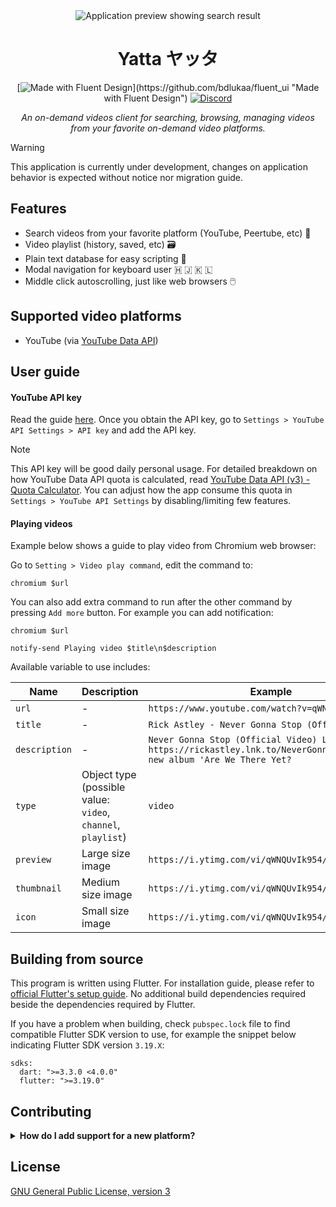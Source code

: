 <div align="center">
<img src="img/preview.png.png" alt="Application preview showing search result"/>
<h1>Yatta ヤッタ</h1>

[![Made with Fluent Design](https://img.shields.io/badge/fluent-design-blue?labelColor=0078D7")](https://github.com/bdlukaa/fluent_ui "Made with Fluent Design")
[![Discord](https://img.shields.io/discord/1018012382557126676)](https://discord.gg/QR63QRZntK "Discord")

<em>An on-demand videos client for searching, browsing, managing videos from your favorite on-demand video platforms.</em>
</br>

</div>

> [!WARNING]  
> This application is currently under development, changes on application behavior is expected without notice nor migration guide.

## Features

- Search videos from your favorite platform (YouTube, Peertube, etc) 🔎
- Video playlist (history, saved, etc) 🗃️
- Plain text database for easy scripting 📃
- Modal navigation for keyboard user 🇭 🇯 🇰 🇱
- Middle click autoscrolling, just like web browsers 🖱️

## Supported video platforms

- YouTube (via [YouTube Data API](https://developers.google.com/youtube/v3))

## User guide

#### YouTube API key

Read the guide [here](https://developers.google.com/youtube/v3/getting-started). Once you obtain the API key, go to `Settings > YouTube API Settings > API key` and add the API key.

> [!NOTE]  
> This API key will be good daily personal usage. For detailed breakdown on how YouTube Data API quota is calculated, read [ YouTube Data API (v3) - Quota Calculator](https://developers.google.com/youtube/v3/determine_quota_cost). You can adjust how the app consume this quota in `Settings > YouTube API Settings` by disabling/limiting few features.

#### Playing videos

Example below shows a guide to play video from Chromium web browser:

Go to `Setting > Video play command`, edit the command to:

```
chromium $url
```

You can also add extra command to run after the other command by pressing `Add more` button. For example you can add notification:

```
chromium $url
```

```
notify-send Playing video $title\n$description
```

Available variable to use includes:

| Name          | Description                                                  | Example                                                                                                                      |
| ------------- | ------------------------------------------------------------ | ---------------------------------------------------------------------------------------------------------------------------- |
| `url`         | -                                                            | `https://www.youtube.com/watch?v=qWNQUvIk954`                                                                                |
| `title`       | -                                                            | `Rick Astley - Never Gonna Stop (Official Video)`                                                                            |
| `description` | -                                                            | `Never Gonna Stop (Official Video) Listen here: https://rickastley.lnk.to/NeverGonnaStopID The new album 'Are We There Yet?` |
| `type`        | Object type (possible value: `video`, `channel`, `playlist`) | `video`                                                                                                                      |
| `preview`     | Large size image                                             | `https://i.ytimg.com/vi/qWNQUvIk954/hqdefault.jpg`                                                                           |
| `thumbnail`   | Medium size image                                            | `https://i.ytimg.com/vi/qWNQUvIk954/mqdefault.jpg`                                                                           |
| `icon`        | Small size image                                             | `https://i.ytimg.com/vi/qWNQUvIk954/default.jpg`                                                                             |

## Building from source

This program is written using Flutter. For installation guide, please refer to [official Flutter's setup guide](https://docs.flutter.dev/get-started/install/linux/desktop). No additional build dependencies required beside the dependencies required by Flutter.

If you have a problem when building, check `pubspec.lock` file to find compatible Flutter SDK version to use, for example the snippet below indicating Flutter SDK version `3.19.X`:

```
sdks:
  dart: ">=3.3.0 <4.0.0"
  flutter: ">=3.19.0"
```

## Contributing

<details>
<summary><strong>How do I add support for a new platform?</strong></summary>
First please confirm the platform you are adding has an official search API support, otherwise your request will be rejected. Other than that, piracy sites will also be rejected.
</details>

## License

[GNU General Public License, version 3](./LICENSE)
